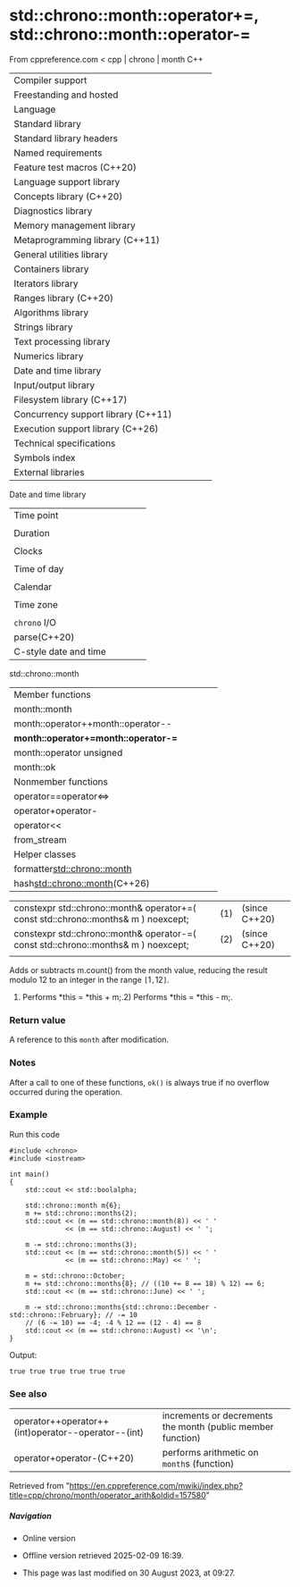 # std::chrono::month::operator+=, std::chrono::month::operator-=

From cppreference.com
< cpp‎ | chrono‎ | month
C++

|  |  |  |  |  |
| --- | --- | --- | --- | --- |
| Compiler support | | | | |
| Freestanding and hosted | | | | |
| Language | | | | |
| Standard library | | | | |
| Standard library headers | | | | |
| Named requirements | | | | |
| Feature test macros (C++20) | | | | |
| Language support library | | | | |
| Concepts library (C++20) | | | | |
| Diagnostics library | | | | |
| Memory management library | | | | |
| Metaprogramming library (C++11) | | | | |
| General utilities library | | | | |
| Containers library | | | | |
| Iterators library | | | | |
| Ranges library (C++20) | | | | |
| Algorithms library | | | | |
| Strings library | | | | |
| Text processing library | | | | |
| Numerics library | | | | |
| Date and time library | | | | |
| Input/output library | | | | |
| Filesystem library (C++17) | | | | |
| Concurrency support library (C++11) | | | | |
| Execution support library (C++26) | | | | |
| Technical specifications | | | | |
| Symbols index | | | | |
| External libraries | | | | |

Date and time library

|  |  |  |  |  |
| --- | --- | --- | --- | --- |
| Time point | | | | |
| |  |  |  |  |  | | --- | --- | --- | --- | --- | | time_point(C++11) | | | | | | |  |  |  |  |  | | --- | --- | --- | --- | --- | | clock_time_conversion(C++20) | | | | | | |  |  |  |  |  | | --- | --- | --- | --- | --- | | clock_cast(C++20) | | | | | |
| Duration | | | | |
| |  |  |  |  |  | | --- | --- | --- | --- | --- | | duration(C++11) | | | | | |
| Clocks | | | | |
| |  |  |  |  |  | | --- | --- | --- | --- | --- | | system_clock(C++11) | | | | | | steady_clock(C++11) | | | | | | is_clock(C++20) | | | | | | |  |  |  |  |  | | --- | --- | --- | --- | --- | | utc_clock(C++20) | | | | | | tai_clock(C++20) | | | | | | high_resolution_clock(C++11) | | | | | | |  |  |  |  |  | | --- | --- | --- | --- | --- | | gps_clock(C++20) | | | | | | file_clock(C++20) | | | | | | local_t(C++20) | | | | | |
| Time of day | | | | |
| |  |  |  |  |  | | --- | --- | --- | --- | --- | | is_amis_pm(C++20)(C++20) | | | | | | |  |  |  |  |  | | --- | --- | --- | --- | --- | | make12make24(C++20)(C++20) | | | | | | |  |  |  |  |  | | --- | --- | --- | --- | --- | | hh_mm_ss(C++20) | | | | | |  | | | | | |
| Calendar | | | | |
| |  |  |  |  |  | | --- | --- | --- | --- | --- | | day(C++20) | | | | | | month(C++20) | | | | | | year(C++20) | | | | | | weekday(C++20) | | | | | | operator/(C++20) | | | | | | year_month_day(C++20) | | | | | | |  |  |  |  |  | | --- | --- | --- | --- | --- | | year_month_day_last(C++20) | | | | | | year_month_weekday(C++20) | | | | | | year_month_weekday_last(C++20) | | | | | | weekday_indexed(C++20) | | | | | | weekday_last(C++20) | | | | | | month_day(C++20) | | | | | | |  |  |  |  |  | | --- | --- | --- | --- | --- | | month_day_last(C++20) | | | | | | month_weekday(C++20) | | | | | | month_weekday_last(C++20) | | | | | | year_month(C++20) | | | | | | last_speclast(C++20)(C++20) | | | | | |
| Time zone | | | | |
| |  |  |  |  |  | | --- | --- | --- | --- | --- | | tzdb(C++20) | | | | | | tzdb_list(C++20) | | | | | | get_tzdbget_tzdb_listreload_tzdbremote_version(C++20)(C++20)(C++20)(C++20) | | | | | | sys_info(C++20) | | | | | | |  |  |  |  |  | | --- | --- | --- | --- | --- | | local_info(C++20) | | | | | | nonexistent_local_time(C++20) | | | | | | ambiguous_local_time(C++20) | | | | | | locate_zone(C++20) | | | | | | current_zone(C++20) | | | | | | time_zone(C++20) | | | | | | choose(C++20) | | | | | | |  |  |  |  |  | | --- | --- | --- | --- | --- | | zoned_traits(C++20) | | | | | | zoned_time(C++20) | | | | | | time_zone_link(C++20) | | | | | | leap_second(C++20) | | | | | | leap_second_info(C++20) | | | | | | get_leap_second_info(C++20) | | | | | |  | | | | | |
| `chrono` I/O | | | | |
| parse(C++20) | | | | |
| C-style date and time | | | | |

std::chrono::month

|  |  |  |  |  |
| --- | --- | --- | --- | --- |
| Member functions | | | | |
| month::month | | | | |
| month::operator++month::operator-- | | | | |
| ****month::operator+=month::operator-=**** | | | | |
| month::operator unsigned | | | | |
| month::ok | | | | |
| Nonmember functions | | | | |
| operator==operator<=> | | | | |
| operator+operator- | | | | |
| operator<< | | | | |
| from_stream | | | | |
| Helper classes | | | | |
| formatter<std::chrono::month> | | | | |
| hash<std::chrono::month>(C++26) | | | | |

|  |  |  |
| --- | --- | --- |
| constexpr std::chrono::month& operator+=( const std::chrono::months& m ) noexcept; | (1) | (since C++20) |
| constexpr std::chrono::month& operator-=( const std::chrono::months& m ) noexcept; | (2) | (since C++20) |
|  |  |  |

Adds or subtracts m.count() from the month value, reducing the result modulo 12 to an integer in the range `[`1`,`12`]`.

1) Performs \*this = \*this + m;.2) Performs \*this = \*this - m;.

### Return value

A reference to this `month` after modification.

### Notes

After a call to one of these functions, `ok()` is always true if no overflow occurred during the operation.

### Example

Run this code

```
#include <chrono>
#include <iostream>
 
int main()
{
    std::cout << std::boolalpha;
 
    std::chrono::month m{6};
    m += std::chrono::months(2);
    std::cout << (m == std::chrono::month(8)) << ' '
              << (m == std::chrono::August) << ' ';
 
    m -= std::chrono::months(3);
    std::cout << (m == std::chrono::month(5)) << ' '
              << (m == std::chrono::May) << ' ';
 
    m = std::chrono::October;
    m += std::chrono::months{8}; // ((10 += 8 == 18) % 12) == 6;
    std::cout << (m == std::chrono::June) << ' ';
 
    m -= std::chrono::months{std::chrono::December - std::chrono::February}; // -= 10
    // (6 -= 10) == -4; -4 % 12 == (12 - 4) == 8
    std::cout << (m == std::chrono::August) << '\n';
}

```

Output:

```
true true true true true true

```

### See also

|  |  |
| --- | --- |
| operator++operator++(int)operator--operator--(int) | increments or decrements the month   (public member function) |
| operator+operator-(C++20) | performs arithmetic on `month`s   (function) |

Retrieved from "<https://en.cppreference.com/mwiki/index.php?title=cpp/chrono/month/operator_arith&oldid=157580>"

##### Navigation

- Online version
- Offline version retrieved 2025-02-09 16:39.

- This page was last modified on 30 August 2023, at 09:27.